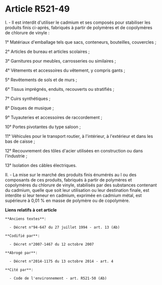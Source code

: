 # Article R521-49

I. - Il est interdit d'utiliser le cadmium et ses composés pour stabiliser les produits finis ci-après, fabriqués à partir de
polymères et de copolymères de chlorure de vinyle :

1° Matériaux d'emballage tels que sacs, conteneurs, bouteilles, couvercles ;

2° Articles de bureau et articles scolaires ;

3° Garnitures pour meubles, carrosseries ou similaires ;

4° Vêtements et accessoires du vêtement, y compris gants ;

5° Revêtements de sols et de murs ;

6° Tissus imprégnés, enduits, recouverts ou stratifiés ;

7° Cuirs synthétiques ;

8° Disques de musique ;

9° Tuyauteries et accessoires de raccordement ;

10° Portes pivotantes du type saloon ;

11° Véhicules pour le transport routier, à l'intérieur, à l'extérieur et dans les bas de caisse ;

12° Recouvrement des tôles d'acier utilisées en construction ou dans l'industrie ;

13° Isolation des câbles électriques.

II. - La mise sur le marché des produits finis énumérés au I ou des composants de ces produits, fabriqués à partir de
polymères et copolymères du chlorure de vinyle, stabilisés par des substances contenant du cadmium, quelle que soit leur
utilisation ou leur destination finale, est interdite si leur teneur en cadmium, exprimée en cadmium métal, est supérieure à
0,01 % en masse de polymère ou de copolymère.

**Liens relatifs à cet article**

	**Anciens textes**:

	  - Décret n°94-647 du 27 juillet 1994 - art. 13 (Ab)

	**Codifié par**:

	  - Décret n°2007-1467 du 12 octobre 2007

	**Abrogé par**:

	  - Décret n°2014-1175 du 13 octobre 2014 - art. 4

	**Cité par**:

	  - Code de l'environnement - art. R521-50 (Ab)
